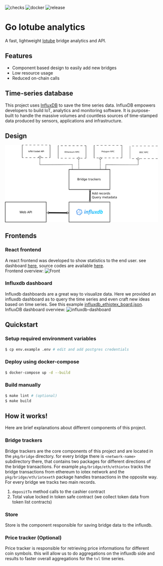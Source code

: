 ![checks](https://github.com/IoTube-analytics/go-iotube-analytics/actions/workflows/checks.yml/badge.svg)
![docker](https://github.com/IoTube-analytics/go-iotube-analytics/actions/workflows/docker.yml/badge.svg)
![release](https://github.com/IoTube-analytics/go-iotube-analytics/actions/workflows/release.yml/badge.svg)
# Go Iotube analytics
A fast, lightweight [Iotube](https://tube.iotex.io/) bridge analytics and API.
## Features
+ Component based design to easily add new bridges
+ Low resource usage
+ Reduced on-chain calls

## Time-series database
This project uses [InfluxDB](https://influxdb.com) to save the time series data. InfluxDB empowers developers to build IoT, analytics and monitoring software. It is purpose-built to handle the massive volumes and countless sources of time-stamped data produced by sensors, applications and infrastructure.
## Design
![Flow](assets/flow.png "Flow")

## Frontends
### React frontend
A react frontend was developed to show statistics to the end user. see dashboard [here](https://IoTube-analytics.github.io/react-iotube-analytics), source codes are available [here](https://github.com/IoTube-analytics/react-iotube-analytics).  
Frontend overview:
![Front](assets/front.png "Front")
### Influxdb dashboard
Influxdb dashboards are a great way to visualize data. Here we provided an influxdb dashboard as to query the time series and even craft new ideas based on time series.
See this example [influxdb_ethiotex_board.json](assets/influxdb_ethiotex_board.json).
InfluxDB dashboard overview:
![influxdb-dashboard](assets/influx-dahboard.png "Influxdb dashboard")
## Quickstart 
### Setup required environment variables
```sh
$ cp env.example .env # edit and add postgres credentials
```
### Deploy using docker-compose
```sh
$ docker-compose up -d --build 
```
### Build manually
```sh
$ make lint # (optional)
$ make build
```
## How it works!
Here are brief explanations about different components of this project.
### Bridge trackers
Bridge trackers are the core components of this project and are located in the `pkg/bridge` directory. for every bridge there is `<network-name>` subdirectory there, that contains two packages for different directions of the bridge transactions. For example `pkg/bridge/eth/ethiotex` tracks the  bridge transactions from ethereum to iotex network and the `pkg/bridge/eth/iotexeth` package handles transactions in the opposite way.  
For every bridge we tracks two main records. 
1. `depositTo` method calls to the cashier contract 
2. Total value locked in token safe contract (we collect token data from token list contracts) 
### Store
Store is the component responsible for saving bridge data to the influxdb. 
### Price tracker (Optional)
Price tracker is responsible for retrieving price informations for different coin symbols. this will allow us to do aggregations on the influxdb side and results to faster overall aggregations for the `tvl` time series.


